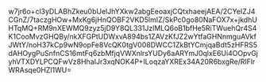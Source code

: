 w7jr6o+cl3yDLABhZkeu0bUelJhYXkw2abgEeoaxjCQtxhaeejAEA/2CYeIZJ4CGnZ/7taczgHOw+MxKg6jHnQOBF2VKD5lmIZ/SkPc0go80NaFOX7x+jkdhUHTqMQ+RM9nXEWMQ9zyz5jD9Y8QL331JzlMLQ6oB1bfHe5RiTWuehQr4S4K1CooMvzGHQBy/nkXFGPtUDWxvA894bs1ZAVzKfJZ2wYtfaGHNnmguAVkfJWtY/noH37kCp9wN9opFe8VcQK0tgV008DWCC1ZkBtYCmjqaBdt5zHFRS5dAHOygPuSnfnCS16mtFq6zbMfjqVWXnlrsYUDy6aARYmJ0qlxE6Ui4OOpvGjyhVTXDYLPCQFwVz8HhaIJr3xqNOK4P+ILoqzaYXREx34A20R6bxgRe/RlFlrWRAsqe0HZl1WU=
